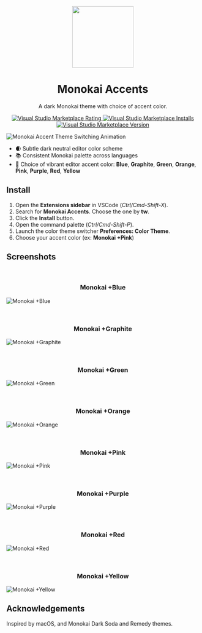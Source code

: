 <p align="center">
    <img src="assets/icon/monokai-accent-icon.png" width="160" />
    <h1 align="center">Monokai Accents</h2>
</p>

<p align="center">A dark Monokai theme with choice of accent color.</p>

<p align="center">
  <a href="https://marketplace.visualstudio.com/items?itemName=tw.monokai-accent">
    <img alt="Visual Studio Marketplace Rating" src="https://img.shields.io/visual-studio-marketplace/r/tw.monokai-accent?color=%231dd1e5&style=flat&logo=visualstudiocode">
  </a>
  <a href="https://marketplace.visualstudio.com/items?itemName=tw.monokai-accent">
    <img alt="Visual Studio Marketplace Installs" src="https://img.shields.io/visual-studio-marketplace/i/tw.monokai-accent?color=%23f5539e&style=flat&logo=visualstudiocode">
  </a>
  <a href="https://github.com/tw-studio/monokai-accent">
    <img alt="Visual Studio Marketplace Version" src="https://img.shields.io/visual-studio-marketplace/v/tw.monokai-accent?color=%23f5822e&style=flat&logo=github">
  </a>
</p>

![Monokai Accent Theme Switching Animation](assets/screenshots/animated-switcher.gif)

* 🌒 Subtle dark neutral editor color scheme
* 📚 Consistent Monokai palette across languages
* 🎨 Choice of vibrant editor accent color: **Blue**, **Graphite**, **Green**, **Orange**, **Pink**, **Purple**, **Red**, **Yellow**

## Install

1.  Open the **Extensions sidebar** in VSCode (*Ctrl/Cmd-Shift-X*).
2.  Search for **Monokai Accents**. Choose the one by **tw**.
3.  Click the **Install** button.
4.  Open the command palette (*Ctrl/Cmd-Shift-P*).
5.  Launch the color theme switcher **Preferences: Color Theme**.
6.  Choose your accent color (ex: **Monokai +Pink**)

## Screenshots

<br />
<h3 align="center">Monokai +Blue</h3>

![Monokai +Blue](assets/screenshots/monokai+blue.jpg)

<br />
<h3 align="center">Monokai +Graphite</h3>

![Monokai +Graphite](assets/screenshots/monokai+graphite.jpg)

<br />
<h3 align="center">Monokai +Green</h3>

![Monokai +Green](assets/screenshots/monokai+green.jpg)

<br />
<h3 align="center">Monokai +Orange</h3>

![Monokai +Orange](assets/screenshots/monokai+orange.jpg)

<br />
<h3 align="center">Monokai +Pink</h3>

![Monokai +Pink](assets/screenshots/monokai+pink.jpg)

<br />
<h3 align="center">Monokai +Purple</h3>

![Monokai +Purple](assets/screenshots/monokai+purple.jpg)

<br />
<h3 align="center">Monokai +Red</h3>

![Monokai +Red](assets/screenshots/monokai+red.jpg)

<br />
<h3 align="center">Monokai +Yellow</h3>

![Monokai +Yellow](assets/screenshots/monokai+yellow.jpg)

## Acknowledgements

Inspired by macOS, and Monokai Dark Soda and Remedy themes.
